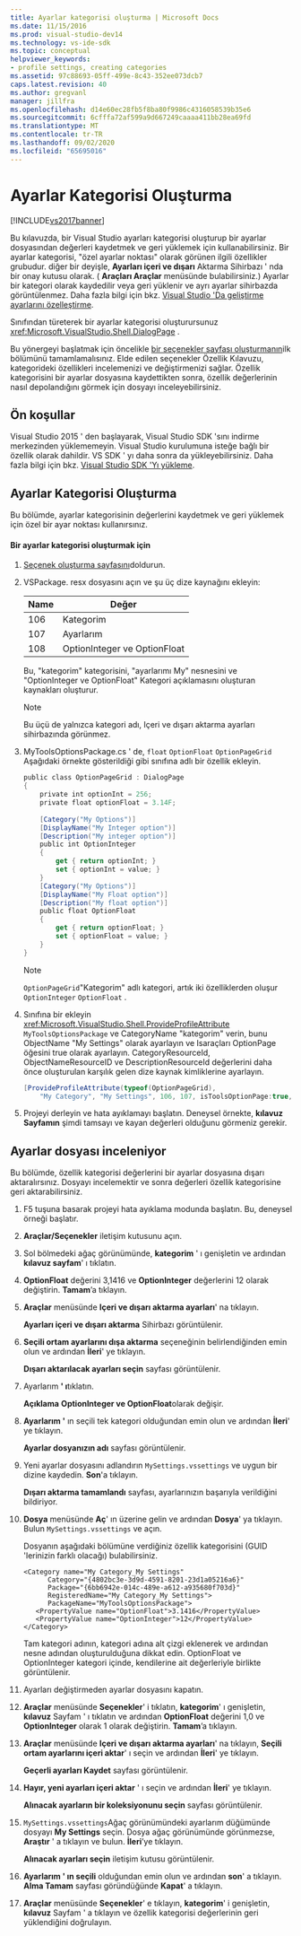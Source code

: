 ```yaml
---
title: Ayarlar kategorisi oluşturma | Microsoft Docs
ms.date: 11/15/2016
ms.prod: visual-studio-dev14
ms.technology: vs-ide-sdk
ms.topic: conceptual
helpviewer_keywords:
- profile settings, creating categories
ms.assetid: 97c88693-05ff-499e-8c43-352ee073dcb7
caps.latest.revision: 40
ms.author: gregvanl
manager: jillfra
ms.openlocfilehash: d14e60ec28fb5f8ba80f9986c4316058539b35e6
ms.sourcegitcommit: 6cfffa72af599a9d667249caaaa411bb28ea69fd
ms.translationtype: MT
ms.contentlocale: tr-TR
ms.lasthandoff: 09/02/2020
ms.locfileid: "65695016"
---
```

# <a name="creating-a-settings-category"></a>Ayarlar Kategorisi Oluşturma
[!INCLUDE[vs2017banner](../includes/vs2017banner.md)]

Bu kılavuzda, bir Visual Studio ayarları kategorisi oluşturup bir ayarlar dosyasından değerleri kaydetmek ve geri yüklemek için kullanabilirsiniz. Bir ayarlar kategorisi, "özel ayarlar noktası" olarak görünen ilgili özellikler grubudur. diğer bir deyişle, **Ayarları içeri ve dışarı** Aktarma Sihirbazı ' nda bir onay kutusu olarak. ( **Araçları Araçlar** menüsünde bulabilirsiniz.) Ayarlar bir kategori olarak kaydedilir veya geri yüklenir ve ayrı ayarlar sihirbazda görüntülenmez. Daha fazla bilgi için bkz. [Visual Studio 'Da geliştirme ayarlarını özelleştirme](https://msdn.microsoft.com/22c4debb-4e31-47a8-8f19-16f328d7dcd3).  
  
 Sınıfından türeterek bir ayarlar kategorisi oluşturursunuz <xref:Microsoft.VisualStudio.Shell.DialogPage> .  
  
 Bu yönergeyi başlatmak için öncelikle [bir seçenekler sayfası oluşturmanın](../extensibility/creating-an-options-page.md)ilk bölümünü tamamlamalısınız. Elde edilen seçenekler Özellik Kılavuzu, kategorideki özellikleri incelemenizi ve değiştirmenizi sağlar. Özellik kategorisini bir ayarlar dosyasına kaydettikten sonra, özellik değerlerinin nasıl depolandığını görmek için dosyayı inceleyebilirsiniz.  
  
## <a name="prerequisites"></a>Ön koşullar  
 Visual Studio 2015 ' den başlayarak, Visual Studio SDK 'sını indirme merkezinden yüklememeyin. Visual Studio kurulumuna isteğe bağlı bir özellik olarak dahildir. VS SDK ' yı daha sonra da yükleyebilirsiniz. Daha fazla bilgi için bkz. [Visual Studio SDK 'Yı yükleme](../extensibility/installing-the-visual-studio-sdk.md).  
  
## <a name="creating-a-settings-category"></a>Ayarlar Kategorisi Oluşturma  
 Bu bölümde, ayarlar kategorisinin değerlerini kaydetmek ve geri yüklemek için özel bir ayar noktası kullanırsınız.  
  
#### <a name="to-create-a-settings-category"></a>Bir ayarlar kategorisi oluşturmak için  
  
1. [Seçenek oluşturma sayfasını](../extensibility/creating-an-options-page.md)doldurun.  
  
2. VSPackage. resx dosyasını açın ve şu üç dize kaynağını ekleyin:  
  
    |Name|Değer|  
    |----------|-----------|  
    |106|Kategorim|  
    |107|Ayarlarım|  
    |108|OptionInteger ve OptionFloat|  
  
     Bu, "kategorim" kategorisini, "ayarlarımı My" nesnesini ve "OptionInteger ve OptionFloat" Kategori açıklamasını oluşturan kaynakları oluşturur.  
  
    > [!NOTE]
    > Bu üçü de yalnızca kategori adı, Içeri ve dışarı aktarma ayarları sihirbazında görünmez.  
  
3. MyToolsOptionsPackage.cs ' de, `float` `OptionFloat` `OptionPageGrid` Aşağıdaki örnekte gösterildiği gibi sınıfına adlı bir özellik ekleyin.  
  
    ```csharp  
    public class OptionPageGrid : DialogPage  
    {  
        private int optionInt = 256;  
        private float optionFloat = 3.14F;  
  
        [Category("My Options")]  
        [DisplayName("My Integer option")]  
        [Description("My integer option")]  
        public int OptionInteger  
        {  
            get { return optionInt; }  
            set { optionInt = value; }  
        }  
        [Category("My Options")]  
        [DisplayName("My Float option")]  
        [Description("My float option")]  
        public float OptionFloat  
        {  
            get { return optionFloat; }  
            set { optionFloat = value; }  
        }  
    }  
    ```  
  
    > [!NOTE]
    > `OptionPageGrid`"Kategorim" adlı kategori, artık iki özelliklerden oluşur `OptionInteger` `OptionFloat` .  
  
4. Sınıfına bir ekleyin <xref:Microsoft.VisualStudio.Shell.ProvideProfileAttribute> `MyToolsOptionsPackage` ve CategoryName "kategorim" verin, bunu ObjectName "My Settings" olarak ayarlayın ve Isaraçları OptionPage öğesini true olarak ayarlayın. CategoryResourceId, ObjectNameResourceID ve DescriptionResourceId değerlerini daha önce oluşturulan karşılık gelen dize kaynak kimliklerine ayarlayın.  
  
    ```csharp  
    [ProvideProfileAttribute(typeof(OptionPageGrid),   
        "My Category", "My Settings", 106, 107, isToolsOptionPage:true, DescriptionResourceID = 108)]  
    ```  
  
5. Projeyi derleyin ve hata ayıklamayı başlatın. Deneysel örnekte, **kılavuz Sayfamın** şimdi tamsayı ve kayan değerleri olduğunu görmeniz gerekir.  
  
## <a name="examining-the-settings-file"></a>Ayarlar dosyası inceleniyor  
 Bu bölümde, özellik kategorisi değerlerini bir ayarlar dosyasına dışarı aktaralırsınız. Dosyayı incelemektir ve sonra değerleri özellik kategorisine geri aktarabilirsiniz.  
  
1. F5 tuşuna basarak projeyi hata ayıklama modunda başlatın. Bu, deneysel örneği başlatır.  
  
2. **Araçlar/Seçenekler** iletişim kutusunu açın.  
  
3. Sol bölmedeki ağaç görünümünde, **kategorim** ' ı genişletin ve ardından **kılavuz sayfam**' ı tıklatın.  
  
4. **OptionFloat** değerini 3,1416 ve **OptionInteger** değerlerini 12 olarak değiştirin. **Tamam**’a tıklayın.  
  
5. **Araçlar** menüsünde **Içeri ve dışarı aktarma ayarları**' na tıklayın.  
  
     **Ayarları içeri ve dışarı aktarma** Sihirbazı görüntülenir.  
  
6. **Seçili ortam ayarlarını dışa aktarma** seçeneğinin belirlendiğinden emin olun ve ardından **İleri**' ye tıklayın.  
  
     **Dışarı aktarılacak ayarları seçin** sayfası görüntülenir.  
  
7. Ayarlarım **' ı**tıklatın.  
  
     **Açıklama** **OptionInteger ve OptionFloat**olarak değişir.  
  
8. **Ayarlarım '** ın seçili tek kategori olduğundan emin olun ve ardından **İleri**' ye tıklayın.  
  
     **Ayarlar dosyanızın adı** sayfası görüntülenir.  
  
9. Yeni ayarlar dosyasını adlandırın `MySettings.vssettings` ve uygun bir dizine kaydedin. **Son**'a tıklayın.  
  
     **Dışarı aktarma tamamlandı** sayfası, ayarlarınızın başarıyla verildiğini bildiriyor.  
  
10. **Dosya** menüsünde **Aç**' ın üzerine gelin ve ardından **Dosya**' ya tıklayın. Bulun `MySettings.vssettings` ve açın.  
  
     Dosyanın aşağıdaki bölümüne verdiğiniz özellik kategorisini (GUID 'lerinizin farklı olacağı) bulabilirsiniz.  
  
    ```  
    <Category name="My Category_My Settings"   
          Category="{4802bc3e-3d9d-4591-8201-23d1a05216a6}"   
          Package="{6bb6942e-014c-489e-a612-a935680f703d}"   
          RegisteredName="My Category_My Settings">  
          PackageName="MyToolsOptionsPackage">  
       <PropertyValue name="OptionFloat">3.1416</PropertyValue>   
       <PropertyValue name="OptionInteger">12</PropertyValue>   
    </Category>  
    ```  
  
     Tam kategori adının, kategori adına alt çizgi eklenerek ve ardından nesne adından oluşturulduğuna dikkat edin. OptionFloat ve OptionInteger kategori içinde, kendilerine ait değerleriyle birlikte görüntülenir.  
  
11. Ayarları değiştirmeden ayarlar dosyasını kapatın.  
  
12. **Araçlar** menüsünde **Seçenekler**' i tıklatın, **kategorim**' ı genişletin, **kılavuz** Sayfam ' ı tıklatın ve ardından **OptionFloat** değerini 1,0 ve **OptionInteger** olarak 1 olarak değiştirin. **Tamam**’a tıklayın.  
  
13. **Araçlar** menüsünde **Içeri ve dışarı aktarma ayarları**' na tıklayın, **Seçili ortam ayarlarını içeri aktar**' ı seçin ve ardından **İleri**' ye tıklayın.  
  
     **Geçerli ayarları Kaydet** sayfası görüntülenir.  
  
14. **Hayır, yeni ayarları içeri aktar** ' ı seçin ve ardından **İleri**' ye tıklayın.  
  
     **Alınacak ayarların bir koleksiyonunu seçin** sayfası görüntülenir.  
  
15. `MySettings.vssettings`Ağaç görünümündeki ayarlarım düğümünde dosyayı **My Settings** seçin. Dosya ağaç görünümünde görünmezse, **Araştır** ' a tıklayın ve bulun. **İleri**’ye tıklayın.  
  
     **Alınacak ayarları seçin** iletişim kutusu görüntülenir.  
  
16. **Ayarlarım ' ın seçili** olduğundan emin olun ve ardından **son**' a tıklayın. **Alma Tamam** sayfası göründüğünde **Kapat**' a tıklayın.  
  
17. **Araçlar** menüsünde **Seçenekler**' e tıklayın, **kategorim**' i genişletin, **kılavuz** Sayfam ' a tıklayın ve özellik kategorisi değerlerinin geri yüklendiğini doğrulayın.
